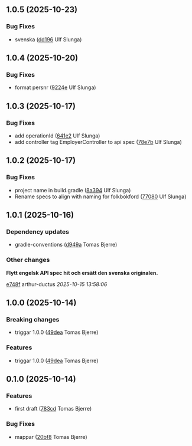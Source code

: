 ## 1.0.5 (2025-10-23)

### Bug Fixes

-  svenska ([dd196](https://github.com/Forsakringskassan/rimfrost-arbetsgivare-api/commit/dd1968ac94ca17c) Ulf Slunga)  

## 1.0.4 (2025-10-20)

### Bug Fixes

-  format persnr ([9224e](https://github.com/Forsakringskassan/rimfrost-arbetsgivare-api/commit/9224e31eb11e763) Ulf Slunga)  

## 1.0.3 (2025-10-17)

### Bug Fixes

-  add operationId ([641e2](https://github.com/Forsakringskassan/rimfrost-arbetsgivare-api/commit/641e229065b801a) Ulf Slunga)  
-  add controller tag EmployerController to api spec ([78e7b](https://github.com/Forsakringskassan/rimfrost-arbetsgivare-api/commit/78e7bade208b75b) Ulf Slunga)  

## 1.0.2 (2025-10-17)

### Bug Fixes

-  project name in build.gradle ([8a394](https://github.com/Forsakringskassan/rimfrost-arbetsgivare-api/commit/8a3942714aebbf5) Ulf Slunga)  
-  Rename specs to align with naming for folkbokford ([77080](https://github.com/Forsakringskassan/rimfrost-arbetsgivare-api/commit/7708094616650c6) Ulf Slunga)  

## 1.0.1 (2025-10-16)

### Dependency updates

- gradle-conventions ([d949a](https://github.com/Forsakringskassan/rimfrost-arbetsgivare-api/commit/d949aed403847d8) Tomas Bjerre)  
### Other changes

**Flytt engelsk API spec hit och ersätt den svenska originalen.**


[e748f](https://github.com/Forsakringskassan/rimfrost-arbetsgivare-api/commit/e748f629befc187) arthur-ductus *2025-10-15 13:58:06*


## 1.0.0 (2025-10-14)

### Breaking changes

-  triggar 1.0.0 ([49dea](https://github.com/Forsakringskassan/rimfrost-arbetsgivare-api/commit/49dead413941357) Tomas Bjerre)  

### Features

-  triggar 1.0.0 ([49dea](https://github.com/Forsakringskassan/rimfrost-arbetsgivare-api/commit/49dead413941357) Tomas Bjerre)  

## 0.1.0 (2025-10-14)

### Features

-  first draft ([783cd](https://github.com/Forsakringskassan/rimfrost-arbetsgivare-api/commit/783cd05720e0ffb) Tomas Bjerre)  

### Bug Fixes

-  mappar ([20bf8](https://github.com/Forsakringskassan/rimfrost-arbetsgivare-api/commit/20bf889dde14099) Tomas Bjerre)  



